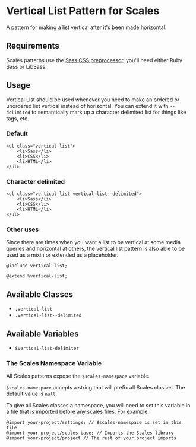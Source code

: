 # Vertical List Pattern for Scales

A pattern for making a list vertical after it's been made horizontal.

## Requirements

Scales patterns use the [Sass CSS preprocessor](http://sass-lang.com/), you'll need either Ruby Sass or LibSass.

## Usage

Vertical List should be used whenever you need to make an ordered or unordered list vertical instead of horizontal. You can extend it with `--delimited` to semantically mark up a character delimited list for things like tags, etc.

### Default

```
<ul class="vertical-list">
    <li>Sass</li>
    <li>CSS</li>
    <li>HTML</li>
</ul>
```

### Character delimited

```
<ul class="vertical-list vertical-list--delimited">
    <li>Sass</li>
    <li>CSS</li>
    <li>HTML</li>
</ul>
```

### Other uses

Since there are times when you want a list to be vertical at some media queries and horizontal at others, the vertical list pattern is also able to be used as a mixin or extended as a placeholder.

```
@include vertical-list;

@extend %vertical-list;
```

## Available Classes

* `.vertical-list`
* `.vertical-list--delimited`

## Available Variables

* `$vertical-list-delimiter`

### The Scales Namespace Variable

All Scales patterns expose the `$scales-namespace` variable.

`$scales-namespace` accepts a string that will prefix all Scales classes. The default value is `null`.

To give all Scales classes a namespace, you will need to set this variable in a file that is imported before any scales files. For example:

```
@import your-project/settings; // $scales-namespace is set in this file
@import your-project/scales-base; // Imports the Scales library
@import your-project/project // The rest of your project imports
```
